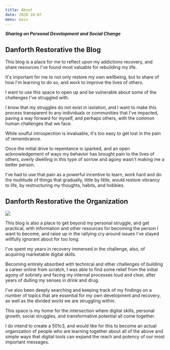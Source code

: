 ```yaml
---
title: About
date: 2020-10-07
menu: main
---
```


**_Sharing on Personal Development and Social Change_**

## Danforth Restorative the Blog

This blog is a place for me to reflect upon my addictions recovery, and share resources I've found most valuable for rebuilding my life. 

It's important for me to not only restore my own wellbeing, but to share of how I'm learning to do so, and work to improve the lives of others.

I want to use this space to open up and be vulnerable about some of the challenges I've struggled with. 

I know that my struggles do not exist in isolation, and I want to make this process transparent to any individuals or communities that I've impacted, paving a way forward for myself, and perhaps others, with the common human challenges that we face.

While soulful introspection is invaluable, it's too easy to get lost in the pain of remembrance. 

Once the initial drive to repentance is sparked, and an open acknowledgement of ways my behavior has brought pain to the lives of others, overly dwelling in this type of sorrow and agony wasn't making me a better person. 

I've had to use that pain as a powerful incentive to learn, work hard and do the multitude of things that gradually, little by little, would restore vibrancy to life, by restructuring my thoughts, habits, and hobbies.

## Danforth Restorative the Organization

![](/images/Danforth-Restorative.png)

This blog is also a place to get beyond my personal struggle, and get practical, with information and other resources for becoming the person I want to become, and raise up in the rallying cry around issues I've stayed willfully ignorant about for too long.

I've spent my years in recovery immersed in the challenge, also, of acquiring marketable digital skills. 

Becoming entirely absorbed with technical and other challenges of building a career online from scratch, I was able to find some relief from the initial agony of sobriety and facing my internal processes loud and clear, after years of dulling my senses in drink and drug.

I've also been deeply searching and keeping track of my findings on a number of topics that are essential for my own development and recovery, as well as the divided world we are struggling within.

This space is my home for the intersection where digital skills, personal growth, social struggles, and transformative potential all come together.

I do intend to create a 501c3, and would like for this to become an actual organization of people who are learning together about all of the above and simple ways that digital tools can expand the reach and potency of our most important messages.